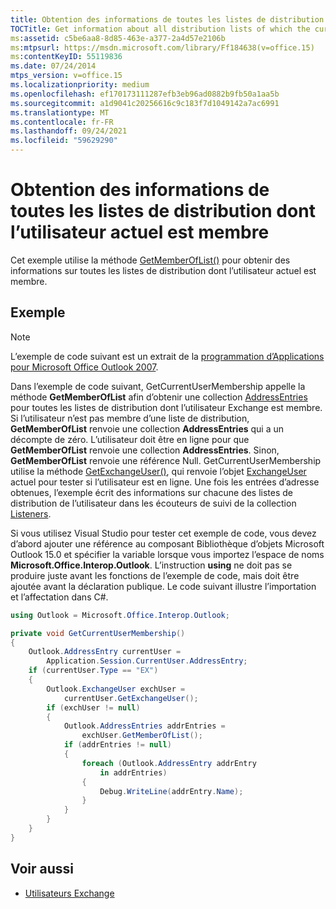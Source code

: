 ```yaml
---
title: Obtention des informations de toutes les listes de distribution dont l’utilisateur actuel est membre
TOCTitle: Get information about all distribution lists of which the current user is a member
ms:assetid: c5be6aa8-8d85-463e-a377-2a4d57e2106b
ms:mtpsurl: https://msdn.microsoft.com/library/Ff184638(v=office.15)
ms:contentKeyID: 55119836
ms.date: 07/24/2014
mtps_version: v=office.15
ms.localizationpriority: medium
ms.openlocfilehash: ef170173111287efb3eb96ad0882b9fb50a1aa5b
ms.sourcegitcommit: a1d9041c20256616c9c183f7d1049142a7ac6991
ms.translationtype: MT
ms.contentlocale: fr-FR
ms.lasthandoff: 09/24/2021
ms.locfileid: "59629290"
---
```

# <a name="get-information-about-all-distribution-lists-of-which-the-current-user-is-a-member"></a>Obtention des informations de toutes les listes de distribution dont l’utilisateur actuel est membre

Cet exemple utilise la méthode [GetMemberOfList()](https://msdn.microsoft.com/library/bb623397\(v=office.15\)) pour obtenir des informations sur toutes les listes de distribution dont l’utilisateur actuel est membre.

## <a name="example"></a>Exemple

> [!NOTE] 
> L’exemple de code suivant est un extrait de la [programmation d’Applications pour Microsoft Office Outlook 2007](https://www.amazon.com/gp/product/0735622493?ie=UTF8&tag=msmsdn-20&linkCode=as2&camp=1789&creative=9325&creativeASIN=0735622493).

Dans l’exemple de code suivant, GetCurrentUserMembership appelle la méthode **GetMemberOfList** afin d’obtenir une collection [AddressEntries](https://msdn.microsoft.com/library/bb647650\(v=office.15\)) pour toutes les listes de distribution dont l’utilisateur Exchange est membre. Si l’utilisateur n’est pas membre d’une liste de distribution, **GetMemberOfList** renvoie une collection **AddressEntries** qui a un décompte de zéro. L’utilisateur doit être en ligne pour que **GetMemberOfList** renvoie une collection **AddressEntries**. Sinon, **GetMemberOfList** renvoie une référence Null. GetCurrentUserMembership utilise la méthode [GetExchangeUser()](https://msdn.microsoft.com/library/bb645260\(v=office.15\)), qui renvoie l’objet [ExchangeUser](https://msdn.microsoft.com/library/bb609574\(v=office.15\)) actuel pour tester si l’utilisateur est en ligne. Une fois les entrées d’adresse obtenues, l’exemple écrit des informations sur chacune des listes de distribution de l’utilisateur dans les écouteurs de suivi de la collection [Listeners](https://msdn.microsoft.com/library/system.diagnostics.debug.listeners.aspx).

Si vous utilisez Visual Studio pour tester cet exemple de code, vous devez d’abord ajouter une référence au composant Bibliothèque d’objets Microsoft Outlook 15.0 et spécifier la variable lorsque vous importez l’espace de noms **Microsoft.Office.Interop.Outlook**. L’instruction **using** ne doit pas se produire juste avant les fonctions de l’exemple de code, mais doit être ajoutée avant la déclaration publique. Le code suivant illustre l’importation et l’affectation dans C\#.

```csharp
using Outlook = Microsoft.Office.Interop.Outlook;
```


```csharp
private void GetCurrentUserMembership()
{
    Outlook.AddressEntry currentUser =
        Application.Session.CurrentUser.AddressEntry;
    if (currentUser.Type == "EX")
    {
        Outlook.ExchangeUser exchUser =
            currentUser.GetExchangeUser();
        if (exchUser != null)
        {
            Outlook.AddressEntries addrEntries =
                exchUser.GetMemberOfList();
            if (addrEntries != null)
            {
                foreach (Outlook.AddressEntry addrEntry
                    in addrEntries)
                {
                    Debug.WriteLine(addrEntry.Name);
                }
            }
        }
    }
}
```

## <a name="see-also"></a>Voir aussi

- [Utilisateurs Exchange](exchange-users.md)

